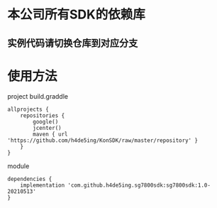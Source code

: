 # 本公司所有SDK的依赖库  
## 实例代码请切换仓库到对应分支

# 使用方法
project build.graddle
```
allprojects {
    repositories {
        google()
        jcenter()
        maven { url 'https://github.com/h4de5ing/KonSDK/raw/master/repository' }
    }
}
```
module

```
dependencies {
    implementation 'com.github.h4de5ing.sg7800sdk:sg7800sdk:1.0-20210513'
}
```